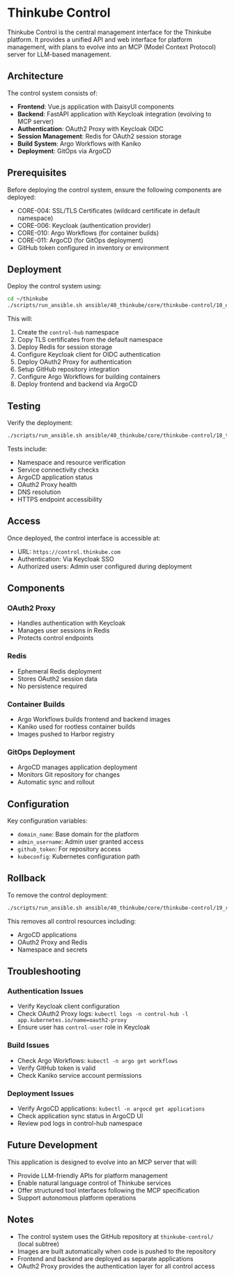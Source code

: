 # Thinkube Control

Thinkube Control is the central management interface for the Thinkube platform. It provides a unified API and web interface for platform management, with plans to evolve into an MCP (Model Context Protocol) server for LLM-based management.

## Architecture

The control system consists of:
- **Frontend**: Vue.js application with DaisyUI components
- **Backend**: FastAPI application with Keycloak integration (evolving to MCP server)
- **Authentication**: OAuth2 Proxy with Keycloak OIDC
- **Session Management**: Redis for OAuth2 session storage
- **Build System**: Argo Workflows with Kaniko
- **Deployment**: GitOps via ArgoCD

## Prerequisites

Before deploying the control system, ensure the following components are deployed:
- CORE-004: SSL/TLS Certificates (wildcard certificate in default namespace)
- CORE-006: Keycloak (authentication provider)
- CORE-010: Argo Workflows (for container builds)
- CORE-011: ArgoCD (for GitOps deployment)
- GitHub token configured in inventory or environment

## Deployment

Deploy the control system using:

```bash
cd ~/thinkube
./scripts/run_ansible.sh ansible/40_thinkube/core/thinkube-control/10_deploy.yaml
```

This will:
1. Create the `control-hub` namespace
2. Copy TLS certificates from the default namespace
3. Deploy Redis for session storage
4. Configure Keycloak client for OIDC authentication
5. Deploy OAuth2 Proxy for authentication
6. Setup GitHub repository integration
7. Configure Argo Workflows for building containers
8. Deploy frontend and backend via ArgoCD

## Testing

Verify the deployment:

```bash
./scripts/run_ansible.sh ansible/40_thinkube/core/thinkube-control/18_test.yaml
```

Tests include:
- Namespace and resource verification
- Service connectivity checks
- ArgoCD application status
- OAuth2 Proxy health
- DNS resolution
- HTTPS endpoint accessibility

## Access

Once deployed, the control interface is accessible at:
- URL: `https://control.thinkube.com`
- Authentication: Via Keycloak SSO
- Authorized users: Admin user configured during deployment

## Components

### OAuth2 Proxy
- Handles authentication with Keycloak
- Manages user sessions in Redis
- Protects control endpoints

### Redis
- Ephemeral Redis deployment
- Stores OAuth2 session data
- No persistence required

### Container Builds
- Argo Workflows builds frontend and backend images
- Kaniko used for rootless container builds
- Images pushed to Harbor registry

### GitOps Deployment
- ArgoCD manages application deployment
- Monitors Git repository for changes
- Automatic sync and rollout

## Configuration

Key configuration variables:
- `domain_name`: Base domain for the platform
- `admin_username`: Admin user granted access
- `github_token`: For repository access
- `kubeconfig`: Kubernetes configuration path

## Rollback

To remove the control deployment:

```bash
./scripts/run_ansible.sh ansible/40_thinkube/core/thinkube-control/19_rollback.yaml
```

This removes all control resources including:
- ArgoCD applications
- OAuth2 Proxy and Redis
- Namespace and secrets

## Troubleshooting

### Authentication Issues
- Verify Keycloak client configuration
- Check OAuth2 Proxy logs: `kubectl logs -n control-hub -l app.kubernetes.io/name=oauth2-proxy`
- Ensure user has `control-user` role in Keycloak

### Build Issues
- Check Argo Workflows: `kubectl -n argo get workflows`
- Verify GitHub token is valid
- Check Kaniko service account permissions

### Deployment Issues
- Verify ArgoCD applications: `kubectl -n argocd get applications`
- Check application sync status in ArgoCD UI
- Review pod logs in control-hub namespace

## Future Development

This application is designed to evolve into an MCP server that will:
- Provide LLM-friendly APIs for platform management
- Enable natural language control of Thinkube services
- Offer structured tool interfaces following the MCP specification
- Support autonomous platform operations

## Notes

- The control system uses the GitHub repository at `thinkube-control/` (local subtree)
- Images are built automatically when code is pushed to the repository
- Frontend and backend are deployed as separate applications
- OAuth2 Proxy provides the authentication layer for all control access